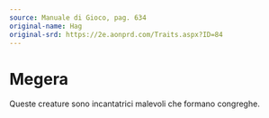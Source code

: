 ```yaml
---
source: Manuale di Gioco, pag. 634
original-name: Hag
original-srd: https://2e.aonprd.com/Traits.aspx?ID=84
---
```


# Megera

Queste creature sono incantatrici malevoli che formano congreghe.
